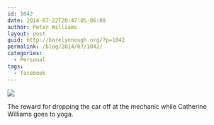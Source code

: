 ```yaml
---
id: 1042
date: 2014-07-22T20:47:05-06:00
author: Peter Williams
layout: post
guid: http://barelyenough.org/?p=1042
permalink: /blog/2014/07/1042/
categories:
  - Personal
tags:
  - facebook
---
```

<div>
  <img src='https://scontent-b.xx.fbcdn.net/hphotos-xpf1/t1.0-9/q71/s720x720/10523173_10152253919948339_7582259960169205261_n.jpg' style='max-width:600px;' /></p> 
  
  <div>
    The reward for dropping the car off at the mechanic while Catherine Williams goes to yoga.
  </div>
</div>